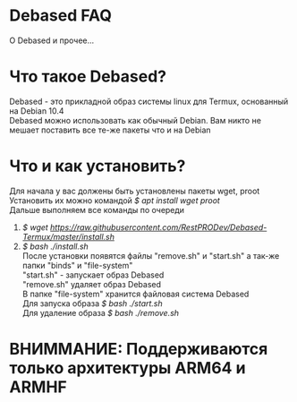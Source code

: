 # Debased FAQ
О Debased и прочее... <br>
# Что такое Debased?
 Debased - это прикладной образ системы linux для Termux, основанный на Debian 10.4 <br>
 Debased можно использовать как обычный Debian. Вам никто не мешает поставить все те-же пакеты что и на Debian  <br>
# Что и как установить?
 Для начала у вас должены быть установлены пакеты wget, proot <br>
 Установить их можно командой *$ apt install wget proot* <br>
 Дальше выполняем все команды по очереди <br>
 1. *$ wget https://raw.githubusercontent.com/RestPRODev/Debased-Termux/master/install.sh* <br>
 2. *$ bash ./install.sh* <br>
 После установки появятся файлы "remove.sh" и "start.sh" а так-же папки "binds" и "file-system" <br>
 "start.sh" - запускает образ Debased <br>
 "remove.sh" удаляет образ Debased <br>
 В папке "file-system" хранится файловая система Debased <br>
 Для запуска образа *$ bash ./start.sh* <br>
 Для удаление образа *$ bash ./remove.sh* <br>
# ВНИММАНИЕ: Поддерживаются только архитектуры ARM64 и ARMHF
